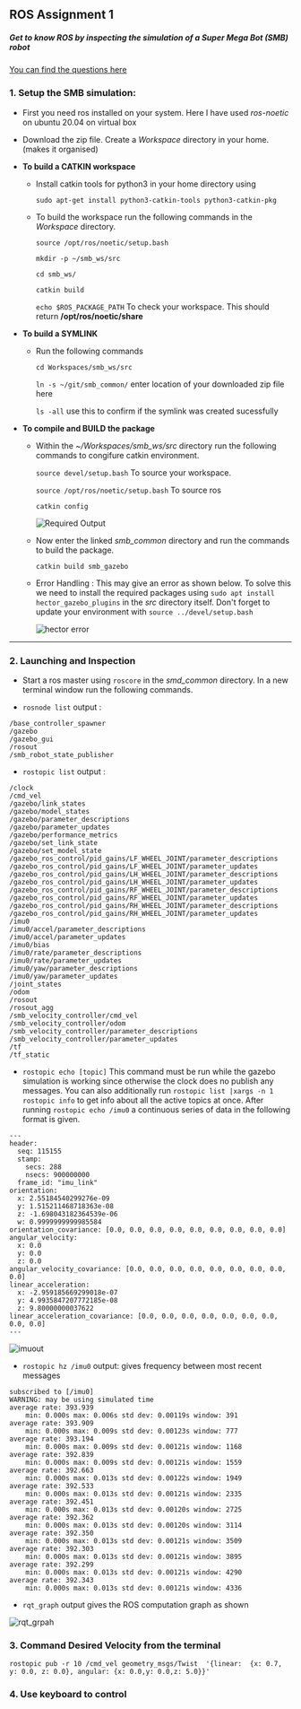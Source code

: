 ## ROS Assignment 1

##### Get to know ROS by inspecting the simulation of a Super Mega Bot (SMB) robot

[You can find the questions here](https://ethz.ch/content/dam/ethz/special-interest/mavt/robotics-n-intelligent-systems/rsl-dam/ROS2021/lec1/Exercise%20Session%201.pdf)

### 1. Setup the SMB simulation:

- First you need ros installed on your system. Here I have used *ros-noetic* on ubuntu 20.04 on virtual box

- Download the zip file. Create a _Workspace_ directory in your home. (makes it organised)

- **To build a CATKIN workspace**
    - Install catkin tools for python3 in your home directory using
   
      `sudo apt-get install python3-catkin-tools python3-catkin-pkg`
  
    - To build the workspace run the following commands in the _Workspace_ directory.

      `source /opt/ros/noetic/setup.bash`
      
      `mkdir -p ~/smb_ws/src`
      
      `cd smb_ws/`
      
      `catkin build`

      `echo $ROS_PACKAGE_PATH` To check your workspace. This should return __/opt/ros/noetic/share__

- **To build a SYMLINK**
    - Run the following commands
      
      `cd Workspaces/smb_ws/src`

      `ln -s ~/git/smb_common/` enter location of your downloaded zip file here

      `ls -all` use this to confirm if the symlink was created sucessfully
      
- **To compile and BUILD the package**
    - Within the *~/Workspaces/smb_ws/src* directory run the following commands to congifure catkin environment.
    
      `source devel/setup.bash` To source your workspace.

      `source /opt/ros/noetic/setup.bash` To source ros

      `catkin config`

      ![Required Output](configout.png)

    - Now enter the linked *smb_common* directory and run the commands to build the package.

      `catkin build smb_gazebo`

    - Error Handling :
      This may give an error as shown below. To solve this we need to install the required packages using `sudo apt install hector_gazebo_plugins` in the *src* directory itself. Don't forget to update your environment with `source ../devel/setup.bash`
             
       ![hector error](error1.png)

--------------------------

### 2. Launching and Inspection

- Start a ros master using `roscore` in the *smd_common* directory. In a new terminal window run the following commands.

- `rosnode list` output :
  
```
/base_controller_spawner
/gazebo
/gazebo_gui
/rosout
/smb_robot_state_publisher
```

- `rostopic list` output :

```
/clock
/cmd_vel
/gazebo/link_states
/gazebo/model_states
/gazebo/parameter_descriptions
/gazebo/parameter_updates
/gazebo/performance_metrics
/gazebo/set_link_state
/gazebo/set_model_state
/gazebo_ros_control/pid_gains/LF_WHEEL_JOINT/parameter_descriptions
/gazebo_ros_control/pid_gains/LF_WHEEL_JOINT/parameter_updates
/gazebo_ros_control/pid_gains/LH_WHEEL_JOINT/parameter_descriptions
/gazebo_ros_control/pid_gains/LH_WHEEL_JOINT/parameter_updates
/gazebo_ros_control/pid_gains/RF_WHEEL_JOINT/parameter_descriptions
/gazebo_ros_control/pid_gains/RF_WHEEL_JOINT/parameter_updates
/gazebo_ros_control/pid_gains/RH_WHEEL_JOINT/parameter_descriptions
/gazebo_ros_control/pid_gains/RH_WHEEL_JOINT/parameter_updates
/imu0
/imu0/accel/parameter_descriptions
/imu0/accel/parameter_updates
/imu0/bias
/imu0/rate/parameter_descriptions
/imu0/rate/parameter_updates
/imu0/yaw/parameter_descriptions
/imu0/yaw/parameter_updates
/joint_states
/odom
/rosout
/rosout_agg
/smb_velocity_controller/cmd_vel
/smb_velocity_controller/odom
/smb_velocity_controller/parameter_descriptions
/smb_velocity_controller/parameter_updates
/tf
/tf_static
```

- `rostopic echo [topic]` This command must be run while the gazebo simulation is working since otherwise the clock does no publish any messages. You can also additionally run `rostopic list |xargs -n 1 rostopic info` to get info about all the active topics at once. After running `rostopic echo /imu0` a continuous series of data in the following format is given.

```
---
header: 
  seq: 115155
  stamp: 
    secs: 288
    nsecs: 900000000
  frame_id: "imu_link"
orientation: 
  x: 2.55184540299276e-09
  y: 1.515211468718363e-08
  z: -1.698043182364539e-06
  w: 0.9999999999985584
orientation_covariance: [0.0, 0.0, 0.0, 0.0, 0.0, 0.0, 0.0, 0.0, 0.0]
angular_velocity: 
  x: 0.0
  y: 0.0
  z: 0.0
angular_velocity_covariance: [0.0, 0.0, 0.0, 0.0, 0.0, 0.0, 0.0, 0.0, 0.0]
linear_acceleration: 
  x: -2.959185669299018e-07
  y: 4.9935847207772185e-08
  z: 9.80000000037622
linear_acceleration_covariance: [0.0, 0.0, 0.0, 0.0, 0.0, 0.0, 0.0, 0.0, 0.0]
---

```

![imuout](rostopic_echo.png)

- `rostopic hz /imu0` output: gives frequency between most recent messages

```
subscribed to [/imu0]
WARNING: may be using simulated time
average rate: 393.939
	min: 0.000s max: 0.006s std dev: 0.00119s window: 391
average rate: 393.909
	min: 0.000s max: 0.009s std dev: 0.00123s window: 777
average rate: 393.194
	min: 0.000s max: 0.009s std dev: 0.00121s window: 1168
average rate: 392.839
	min: 0.000s max: 0.009s std dev: 0.00121s window: 1559
average rate: 392.663
	min: 0.000s max: 0.013s std dev: 0.00122s window: 1949
average rate: 392.533
	min: 0.000s max: 0.013s std dev: 0.00121s window: 2335
average rate: 392.451
	min: 0.000s max: 0.013s std dev: 0.00120s window: 2725
average rate: 392.362
	min: 0.000s max: 0.013s std dev: 0.00120s window: 3114
average rate: 392.350
	min: 0.000s max: 0.013s std dev: 0.00121s window: 3509
average rate: 392.303
	min: 0.000s max: 0.013s std dev: 0.00121s window: 3895
average rate: 392.299
	min: 0.000s max: 0.013s std dev: 0.00121s window: 4290
average rate: 392.343
	min: 0.000s max: 0.013s std dev: 0.00121s window: 4336
```

- `rqt_graph` output gives the ROS computation graph as shown

![rqt_grpah](https://github.com/vd-0711/Induction_Y23/assets/94589050/73b029aa-5f8a-4585-b56a-48445c540095)

### 3. Command Desired Velocity from the terminal

`rostopic pub -r 10 /cmd_vel geometry_msgs/Twist  '{linear:  {x: 0.7, y: 0.0, z: 0.0}, angular: {x: 0.0,y: 0.0,z: 5.0}}'`

### 4. Use keyboard to control


